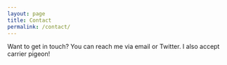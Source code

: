 ```yaml
---
layout: page
title: Contact
permalink: /contact/
---
```


Want to get in touch? You can reach me via email or Twitter. I also accept carrier pigeon!